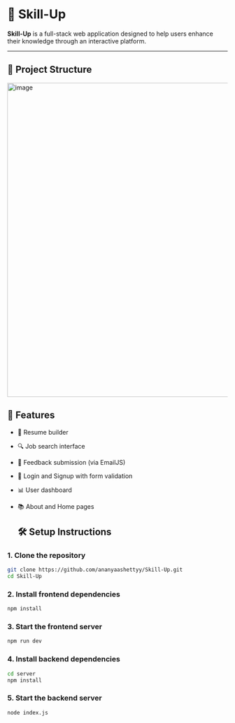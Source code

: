 # 🚀 Skill-Up

**Skill-Up** is a full-stack web application designed to help users enhance their knowledge through an interactive platform.

---

## 📁 Project Structure
<img width="515" height="718" alt="image" src="https://github.com/user-attachments/assets/bff4dfad-08a3-492b-a3a4-0c8fcfd2f565" />


## 📌 Features

- 📝 Resume builder
- 🔍 Job search interface
- 💬 Feedback submission (via EmailJS)
- 🔐 Login and Signup with form validation
- 📊 User dashboard
- 📚 About and Home pages

  ## 🛠️ Setup Instructions

### 1. Clone the repository

```bash
git clone https://github.com/ananyaashettyy/Skill-Up.git
cd Skill-Up
```

### 2. Install frontend dependencies

```bash
npm install
```

### 3. Start the frontend server

```bash
npm run dev
```

### 4. Install backend dependencies

```bash
cd server
npm install
```

### 5. Start the backend server

```bash
node index.js
```

